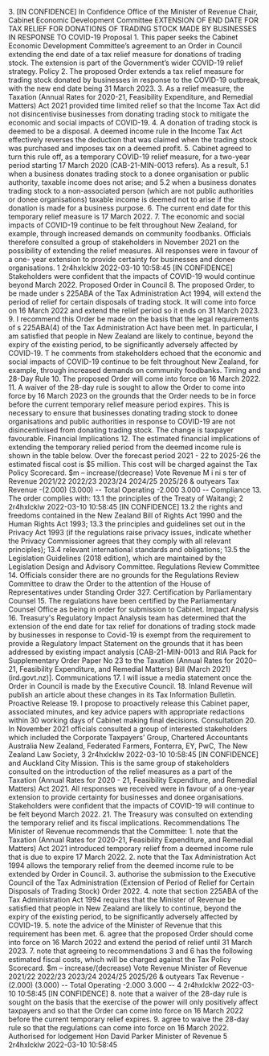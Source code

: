 3\. \[IN CONFIDENCE\] In Confidence Office of the Minister of Revenue Chair, Cabinet Economic Development Committee EXTENSION OF END DATE FOR TAX RELIEF FOR DONATIONS OF TRADING STOCK MADE BY BUSINESSES IN RESPONSE TO COVID-19 Proposal 1. This paper seeks the Cabinet Economic Development Committee’s agreement to an Order in Council extending the end date of a tax relief measure for donations of trading stock. The extension is part of the Government’s wider COVID-19 relief strategy. Policy 2. The proposed Order extends a tax relief measure for trading stock donated by businesses in response to the COVID-19 outbreak, with the new end date being 31 March 2023. 3. As a relief measure, the Taxation (Annual Rates for 2020-21, Feasibility Expenditure, and Remedial Matters) Act 2021 provided time limited relief so that the Income Tax Act did not disincentivise businesses from donating trading stock to mitigate the economic and social impacts of COVID-19. 4. A donation of trading stock is deemed to be a disposal. A deemed income rule in the Income Tax Act effectively reverses the deduction that was claimed when the trading stock was purchased and imposes tax on a deemed profit. 5. Cabinet agreed to turn this rule off, as a temporary COVID-19 relief measure, for a two-year period starting 17 March 2020 (CAB-21-MIN-0013 refers). As a result, 5.1 when a business donates trading stock to a donee organisation or public authority, taxable income does not arise; and 5.2 when a business donates trading stock to a non-associated person (which are not public authorities or donee organisations) taxable income is deemed not to arise if the donation is made for a business purpose. 6. The current end date for this temporary relief measure is 17 March 2022. 7. The economic and social impacts of COVID-19 continue to be felt throughout New Zealand, for example, through increased demands on community foodbanks. Officials therefore consulted a group of stakeholders in November 2021 on the possibility of extending the relief measures. All responses were in favour of a one- year extension to provide certainty for businesses and donee organisations. 1 2r4hxlcklw 2022-03-10 10:58:45 \[IN CONFIDENCE\] Stakeholders were confident that the impacts of COVID-19 would continue beyond March 2022. Proposed Order in Council 8. The proposed Order, to be made under s 225ABA of the Tax Administration Act 1994, will extend the period of relief for certain disposals of trading stock. It will come into force on 16 March 2022 and extend the relief period so it ends on 31 March 2023. 9. I recommend this Order be made on the basis that the legal requirements of s 225ABA(4) of the Tax Administration Act have been met. In particular, I am satisfied that people in New Zealand are likely to continue, beyond the expiry of the existing period, to be significantly adversely affected by COVID-19. T he comments from stakeholders echoed that the economic and social impacts of COVID-19 continue to be felt throughout New Zealand, for example, through increased demands on community foodbanks. Timing and 28-Day Rule 10. The proposed Order will come into force on 16 March 2022. 11. A waiver of the 28-day rule is sought to allow the Order to come into force by 16 March 2023 on the grounds that the Order needs to be in force before the current temporary relief measure period expires. This is necessary to ensure that businesses donating trading stock to donee organisations and public authorities in response to COVID-19 are not disincentivised from donating trading stock. The change is taxpayer favourable. Financial Implications 12. The estimated financial implications of extending the temporary relied period from the deemed income rule is shown in the table below. Over the forecast period 2021 - 22 to 2025-26 the estimated fiscal cost is $5 million. This cost will be charged against the Tax Policy Scorecard. $m – increase/(decrease) Vote Revenue M i ni s ter of Revenue 2021/22 2022/23 2023/24 2024/25 2025/26 & outyears Tax Revenue -(2.000) (3.000) -- Total Operating -2.000 3.000 -- Compliance 13. The order complies with: 13.1 the principles of the Treaty of Waitangi; 2 2r4hxlcklw 2022-03-10 10:58:45 \[IN CONFIDENCE\] 13.2 the rights and freedoms contained in the New Zealand Bill of Rights Act 1990 and the Human Rights Act 1993; 13.3 the principles and guidelines set out in the Privacy Act 1993 (if the regulations raise privacy issues, indicate whether the Privacy Commissioner agrees that they comply with all relevant principles); 13.4 relevant international standards and obligations; 13.5 the Legislation Guidelines (2018 edition), which are maintained by the Legislation Design and Advisory Committee. Regulations Review Committee 14. Officials consider there are no grounds for the Regulations Review Committee to draw the Order to the attention of the House of Representatives under Standing Order 327. Certification by Parliamentary Counsel 15. The regulations have been certified by the Parliamentary Counsel Office as being in order for submission to Cabinet. Impact Analysis 16. Treasury's Regulatory Impact Analysis team has determined that the extension of the end date for tax relief for donations of trading stock made by businesses in response to Covid-19 is exempt from the requirement to provide a Regulatory Impact Statement on the grounds that it has been addressed by existing impact analysis \[CAB-21-MIN-0013 and RIA Pack for Supplementary Order Paper No 23 to the Taxation (Annual Rates for 2020–21, Feasibility Expenditure, and Remedial Matters) Bill (March 2021) (ird.govt.nz)\]. Communications 17. I will issue a media statement once the Order in Council is made by the Executive Council. 18. Inland Revenue will publish an article about these changes in its Tax Information Bulletin. Proactive Release 19. I propose to proactively release this Cabinet paper, associated minutes, and key advice papers with appropriate redactions within 30 working days of Cabinet making final decisions. Consultation 20. In November 2021 officials consulted a group of interested stakeholders which included the Corporate Taxpayers’ Group, Chartered Accountants Australia New Zealand, Federated Farmers, Fonterra, EY, PwC, The New Zealand Law Society, 3 2r4hxlcklw 2022-03-10 10:58:45 \[IN CONFIDENCE\] and Auckland City Mission. This is the same group of stakeholders consulted on the introduction of the relief measures as a part of the Taxation (Annual Rates for 2020 - 21, Feasibility Expenditure, and Remedial Matters) Act 2021. All responses we received were in favour of a one-year extension to provide certainty for businesses and donee organisations. Stakeholders were confident that the impacts of COVID-19 will continue to be felt beyond March 2022. 21. The Treasury was consulted on extending the temporary relief and its fiscal implications. Recommendations The Minister of Revenue recommends that the Committee: 1. note that the Taxation (Annual Rates for 2020-21, Feasibility Expenditure, and Remedial Matters) Act 2021 introduced temporary relief from a deemed income rule that is due to expire 17 March 2022. 2. note that the Tax Administration Act 1994 allows the temporary relief from the deemed income rule to be extended by Order in Council. 3. authorise the submission to the Executive Council of the Tax Administration (Extension of Period of Relief for Certain Disposals of Trading Stock) Order 2022. 4. note that section 225ABA of the Tax Administration Act 1994 requires that the Minister of Revenue be satisfied that people in New Zealand are likely to continue, beyond the expiry of the existing period, to be significantly adversely affected by COVID-19. 5. note the advice of the Minister of Revenue that this requirement has been met. 6. agree that the proposed Order should come into force on 16 March 2022 and extend the period of relief until 31 March 2023. 7. note that agreeing to recommendations 3 and 6 has the following estimated fiscal costs, which will be charged against the Tax Policy Scorecard. $m – increase/(decrease) Vote Revenue Minister of Revenue 2021/22 2022/23 2023/24 2024/25 2025/26 & outyears Tax Revenue -(2.000) (3.000) -- Total Operating -2.000 3.000 -- 4 2r4hxlcklw 2022-03-10 10:58:45 \[IN CONFIDENCE\] 8. note that a waiver of the 28-day rule is sought on the basis that the exercise of the power will only positively affect taxpayers and so that the Order can come into force on 16 March 2022 before the current temporary relief expires. 9. agree to waive the 28-day rule so that the regulations can come into force on 16 March 2022. Authorised for lodgement Hon David Parker Minister of Revenue 5 2r4hxlcklw 2022-03-10 10:58:45